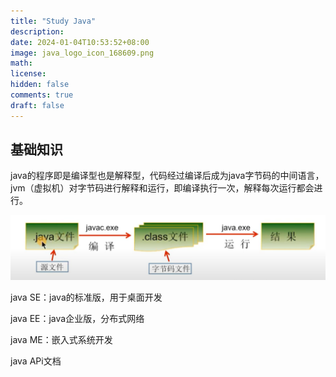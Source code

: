 ```yaml
---
title: "Study Java"
description: 
date: 2024-01-04T10:53:52+08:00
image: java_logo_icon_168609.png
math: 
license: 
hidden: false
comments: true
draft: false
---
```


## 基础知识

java的程序即是编译型也是解释型，代码经过编译后成为java字节码的中间语言，jvm（虚拟机）对字节码进行解释和运行，即编译执行一次，解释每次运行都会进行。

![java编译流程](image-20231221193744663.png)

java SE：java的标准版，用于桌面开发

java EE：java企业版，分布式网络

java ME：嵌入式系统开发

java APi文档
